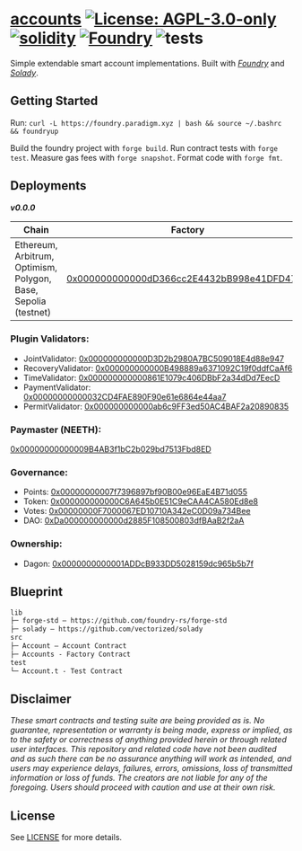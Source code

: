 # [accounts](https://github.com/nanidao/accounts)  [![License: AGPL-3.0-only](https://img.shields.io/badge/License-AGPL-black.svg)](https://opensource.org/license/agpl-v3/) [![solidity](https://img.shields.io/badge/solidity-%5E0.8.25-black)](https://docs.soliditylang.org/en/v0.8.25/) [![Foundry](https://img.shields.io/badge/Built%20with-Foundry-000000.svg)](https://getfoundry.sh/) ![tests](https://github.com/nanidao/accounts/actions/workflows/ci.yml/badge.svg)

Simple extendable smart account implementations. Built with *[Foundry](https://github.com/foundry-rs/forge-std)* and *[Solady](https://github.com/vectorized/solady)*.

## Getting Started

Run: `curl -L https://foundry.paradigm.xyz | bash && source ~/.bashrc && foundryup`

Build the foundry project with `forge build`. Run contract tests with `forge test`. Measure gas fees with `forge snapshot`. Format code with `forge fmt`.

## Deployments

***v0.0.0***

Chain           | Factory                                 | Implementation                          | Commit
----------------|-----------------------------------------|-----------------------------------------|------------------------------------------
Ethereum, Arbitrum, Optimism, Polygon, Base, Sepolia (testnet) | [0x000000000000dD366cc2E4432bB998e41DFD47C7](https://etherscan.io/address/0x000000000000dD366cc2E4432bB998e41DFD47C7#code) | [0x0000000000001C05075915622130c16f6febC541](https://etherscan.io/address/0x0000000000001C05075915622130c16f6febC541#code) | [77bc49fdf9f9695af1971cc6573500dfc7fb9786](https://github.com/NaniDAO/Account/commit/77bc49fdf9f9695af1971cc6573500dfc7fb9786)

### Plugin Validators:

* JointValidator: [0x000000000000D3D2b2980A7BC509018E4d88e947](https://arbiscan.io/address/0x000000000000D3D2b2980A7BC509018E4d88e947#code)
* RecoveryValidator: [0x000000000000B498889a6371092C19f0ddfCaAf6](https://arbiscan.io/address/0x000000000000B498889a6371092C19f0ddfCaAf6#code)
* TimeValidator: [0x000000000000861E1079c406DBbF2a34dDd7EecD](https://arbiscan.io/address/0x000000000000861E1079c406DBbF2a34dDd7EecD#code)
* PaymentValidator: [0x00000000000032CD4FAE890F90e61e6864e44aa7](https://arbiscan.io/address/0x00000000000032CD4FAE890F90e61e6864e44aa7#code)
* PermitValidator: [0x000000000000ab6c9FF3ed50AC4BAF2a20890835](https://arbiscan.io/address/0x000000000000ab6c9FF3ed50AC4BAF2a20890835#code)

### Paymaster (NEETH):

[0x00000000000009B4AB3f1bC2b029bd7513Fbd8ED](https://arbiscan.io/address/0x00000000000009B4AB3f1bC2b029bd7513Fbd8ED#code)

### Governance:

* Points: [0x00000000007f7396897bf90B00e96EaE4B71d055](https://arbiscan.io/address/0x00000000007f7396897bf90b00e96eae4b71d055#code)
* Token: [0x000000000000C6A645b0E51C9eCAA4CA580Ed8e8](https://arbiscan.io/address/0x000000000000C6A645b0E51C9eCAA4CA580Ed8e8)
* Votes: [0x00000000F7000067ED10710A342eC0D09a734Bee](https://arbiscan.io/address/0x00000000f7000067ed10710a342ec0d09a734bee)
* DAO: [0xDa000000000000d2885F108500803dfBAaB2f2aA](https://arbiscan.io/address/0xDa000000000000d2885F108500803dfBAaB2f2aA#code)

### Ownership:

* Dagon: [0x0000000000001ADDcB933DD5028159dc965b5b7f](https://arbiscan.io/address/0x0000000000001ADDcB933DD5028159dc965b5b7f#code)

## Blueprint

```txt
lib
├─ forge-std — https://github.com/foundry-rs/forge-std
├─ solady — https://github.com/vectorized/solady
src
├─ Account — Account Contract
├─ Accounts - Factory Contract
test
└─ Account.t - Test Contract
```

## Disclaimer

*These smart contracts and testing suite are being provided as is. No guarantee, representation or warranty is being made, express or implied, as to the safety or correctness of anything provided herein or through related user interfaces. This repository and related code have not been audited and as such there can be no assurance anything will work as intended, and users may experience delays, failures, errors, omissions, loss of transmitted information or loss of funds. The creators are not liable for any of the foregoing. Users should proceed with caution and use at their own risk.*

## License

See [LICENSE](./LICENSE) for more details.
